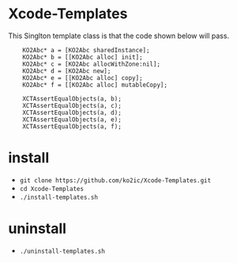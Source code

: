 Xcode-Templates
===============

This Singlton template class is that the code shown below will pass. 
```
    KO2Abc* a = [KO2Abc sharedInstance];
    KO2Abc* b = [[KO2Abc alloc] init];
    KO2Abc* c = [KO2Abc allocWithZone:nil];
    KO2Abc* d = [KO2Abc new];
    KO2Abc* e = [[KO2Abc alloc] copy];
    KO2Abc* f = [[KO2Abc alloc] mutableCopy];
    
    XCTAssertEqualObjects(a, b);
    XCTAssertEqualObjects(a, c);
    XCTAssertEqualObjects(a, d);
    XCTAssertEqualObjects(a, e);
    XCTAssertEqualObjects(a, f);
```


# install #

* ```git clone https://github.com/ko2ic/Xcode-Templates.git```
* ```cd Xcode-Templates```
* ```./install-templates.sh```

# uninstall #
* ```./uninstall-templates.sh```
